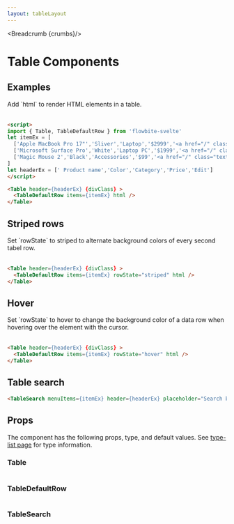 ```yaml
---
layout: tableLayout
---
```


<script>
import { Table, TableDefaultRow, TableSearch, Breadcrumb } from '$lib/index'
import componentProps1 from '../props/Table.json'
import componentProps2 from '../props/TableDefaultRow.json'
import componentProps3 from '../props/TableSearch.json'
export let items1 = componentProps1.props
export let items2 = componentProps2.props
export let items3 = componentProps3.props
let propHeader = ['Name', 'Type', 'Default']
// console.log(items)
let divClass='w-full relative overflow-x-auto shadow-md sm:rounded-lg'
let itemEx = [
  ['Apple MacBook Pro 17"','Sliver','Laptop','$2999','<a href="/" class="text-blue-600 hover:underline dark:text-blue-500">Edit</a>'],
  ['Microsoft Surface Pro','White','Laptop PC','$1999','<a href="/" class="text-blue-600 hover:underline dark:text-blue-500">Edit</a>'],
  ['Magic Mouse 2','Black','Accessories','$99','<a href="/" class="text-blue-600 hover:underline dark:text-blue-500">Edit</a>']
]
let headerEx = [' Product name','Color','Category','Price','Edit']

  let crumbs = [
    {
      label:'Home',
      href:'/'
    },
    {
      label:'Tables',
      href:'/tables/'
    }
  ]
</script>

<Breadcrumb {crumbs}/>



<h1 class="text-3xl w-full dark:text-white py-8">Table Components</h1>

<h2 class="text-2xl mt-8 dark:text-white py-4">Examples</h2>

<p>Add `html` to render HTML elements in a table.</p>

<div class="container justify-center rounded-xl mx-auto bg-gradient-to-r bg-white dark:bg-gray-900 border border-gray-200 dark:border-gray-700 p-2 sm:p-6">
<Table header={headerEx} {divClass} >
  <TableDefaultRow items={itemEx} html />
</Table>
</div>

```html
<script>
import { Table, TableDefaultRow } from 'flowbite-svelte'
let itemEx = [
  ['Apple MacBook Pro 17"','Sliver','Laptop','$2999','<a href="/" class="text-blue-600 hover:underline dark:text-blue-500">Edit</a>'],
  ['Microsoft Surface Pro','White','Laptop PC','$1999','<a href="/" class="text-blue-600 hover:underline dark:text-blue-500">Edit</a>'],
  ['Magic Mouse 2','Black','Accessories','$99','<a href="/" class="text-blue-600 hover:underline dark:text-blue-500">Edit</a>']
]
let headerEx = [' Product name','Color','Category','Price','Edit']
</script>

<Table header={headerEx} {divClass} >
  <TableDefaultRow items={itemEx} html />
</Table>
```

<h2 id="Striped_rows" class="text-2xl w-full dark:text-white py-8">Striped rows</h2>

<p>Set `rowState` to striped to alternate background colors of every second tabel row.</p>

<div class="container justify-center rounded-xl mx-auto bg-gradient-to-r bg-white dark:bg-gray-900 border border-gray-200 dark:border-gray-700 p-2 sm:p-6">
<Table header={headerEx} {divClass} >
  <TableDefaultRow items={itemEx} rowState="striped" html />
</Table>
</div>

```html
<Table header={headerEx} {divClass} >
  <TableDefaultRow items={itemEx} rowState="striped" html />
</Table>
```

<h2 id="Hover" class="text-2xl w-full dark:text-white py-8">Hover</h2>

<p>Set `rowState` to hover to change the background color of a data row when hovering over the element with the cursor.</p>

<div class="container justify-center rounded-xl mx-auto bg-gradient-to-r bg-white dark:bg-gray-900 border border-gray-200 dark:border-gray-700 p-2 sm:p-6">
<Table header={headerEx} {divClass} >
  <TableDefaultRow items={itemEx} rowState="hover" html />
</Table>
</div>

```html
<Table header={headerEx} {divClass} >
  <TableDefaultRow items={itemEx} rowState="hover" html />
</Table>
```

<h2 id="Table_search" class="text-2xl w-full dark:text-white py-8">Table search</h2>

<TableSearch menuItems={itemEx} header={headerEx} placeholder="Search by product name"/>

```html
<TableSearch menuItems={itemEx} header={headerEx} placeholder="Search by product name"/>
```

<h2 class="text-2xl w-full dark:text-white py-4">Props</h2>

<p>The component has the following props, type, and default values. See <a href="/type-list" class="text-blue-600 hover:underline dark:text-blue-500">type-list page</a> for type information.</p>

<h3>Table</h3>

<Table header={propHeader} {divClass} >
  <TableDefaultRow items={items1} rowState='hover' />
</Table>

<h3>TableDefaultRow</h3>

<Table header={propHeader} {divClass} >
  <TableDefaultRow items={items2} rowState='hover' />
</Table>

<h3>TableSearch</h3>

<Table header={propHeader} {divClass} >
  <TableDefaultRow items={items3} rowState='hover' />
</Table>
